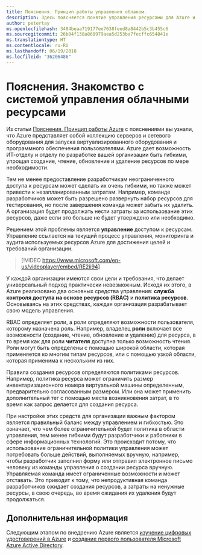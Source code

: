 ```yaml
---
title: Пояснения. Принцип работы управления облаком.
description: Здесь поясняется понятие управления ресурсами для Azure и облака
author: petertay
ms.openlocfilehash: 3404beaa719177ee7638feed8a8442b5c3b455c6
ms.sourcegitcommit: 26b04f138a860979aea5d253ba7fecffc654841e
ms.translationtype: HT
ms.contentlocale: ru-RU
ms.lasthandoff: 06/19/2018
ms.locfileid: "36206486"
---
```

# <a name="explainer-what-is-cloud-resource-governance"></a>Пояснения. Знакомство с системой управления облачными ресурсами

Из статьи [Пояснения. Принцип работы Azure](azure-explainer.md) с пояснениями вы узнали, что Azure представляет собой коллекцию серверов и сетевого оборудования для запуска виртуализированного оборудования и программного обеспечения пользователями. Azure дает возможность ИТ-отделу и отделу по разработке вашей организации быть гибкими, упрощая создание, чтение, обновление и удаление ресурсов по мере необходимости.

Тем не менее предоставление разработчикам неограниченного доступа к ресурсам может сделать их очень гибкими, но также может привести к незапланированным затратам. Например, команде разработчиков может быть разрешено развернуть набор ресурсов для тестирования, но после завершения команда может забыть их удалить. А организация будет продолжать нести затраты за использование этих ресурсов, даже если это больше не будет утверждено или необходимо. 

Решением этой проблемы является **управление** доступом к ресурсам. Управление ссылается на текущий процесс управления, мониторинга и аудита используемых ресурсов Azure для достижения целей и требований организации. 

> [!VIDEO https://www.microsoft.com/en-us/videoplayer/embed/RE2ii94] 

У каждой организации имеются свои цели и требования, что делает универсальный подход практически невозможным. Исходя их этого, в Azure реализовано два основных средства управления: **служба контроля доступа на основе ресурсов (RBAC)** и **политика ресурсов**. Основываясь на этих средствах, каждая организация разрабатывает свою модель управления.

RBAC определяет роли, а роли определяют возможности пользователя, которому назначена роль. Например, владелец **роли** включает все возможности (создание, чтение, обновление и удаление) для ресурса, в то время как для роли **читателя** доступна только возможность чтения. Роли могут быть определены с помощью широкой области, которая применяется ко многим типам ресурсов, или с помощью узкой области, которая применима к нескольким из них. 

Правила создания ресурсов определяются политиками ресурсов. Например, политика ресурса может ограничить размер инвентаризационного номера виртуальной машины определенным, предварительно согласованным размером. Или она может применить дополнительный тег с помощью места возникновения затрат, в то время как запрос делается для создания ресурса. 

При настройке этих средств для организации важным фактором является правильный баланс между управлением и гибкостью. Это означает, что чем более ограничительной будет политика в области управления, тем менее гибкими будут разработчики и работники в сфере информационных технологий. Это происходит потому, что использование ограничительной политики управления может потребовать больше действий, выполняемых вручную, например, чтобы разработчик заполнил форму или отправил электронное письмо человеку из команды управления о создании ресурса вручную. Управляемая команда имеет ограниченные возможности и может отставать. Это приводит к тому, что непродуктивная команда разработчиков ожидает создания ресурсов, а затраты на ненужные ресурсы, в свою очередь, во время ожидания их удаления будут продолжаться.

## <a name="next-steps"></a>Дополнительная информация

Следующим этапом по внедрению Azure является [изучение цифровых удостоверений в Azure](tenant-explainer.md) и [создание первого пользователя Microsoft Azure Active Directory][docs-add-users-to-aad].

<!-- Links -->

[docs-add-users-to-aad]: /azure/active-directory/add-users-azure-active-directory?toc=/azure/architecture/cloud-adoption-guide/toc.json